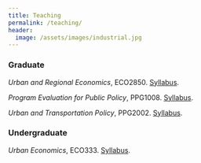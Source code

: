 ```yaml
---
title: Teaching
permalink: /teaching/
header:
  image: /assets/images/industrial.jpg
---
```



### Graduate

*Urban and Regional Economics*, ECO2850. [Syllabus](/documents/teaching/ECO2850-Urban_and_Regional_Economics.pdf).

*Program Evaluation for Public Policy*, PPG1008. [Syllabus](/documents/teaching/Program_Evaluation_Syllabus.pdf).

*Urban and Transportation Policy*, PPG2002. [Syllabus](/documents/teaching/Urban_and_Transportation_Policy_Syllabus.pdf).



### Undergraduate

*Urban Economics*, ECO333. [Syllabus](/documents/teaching/Urban_Economics_Syllabus.pdf).
